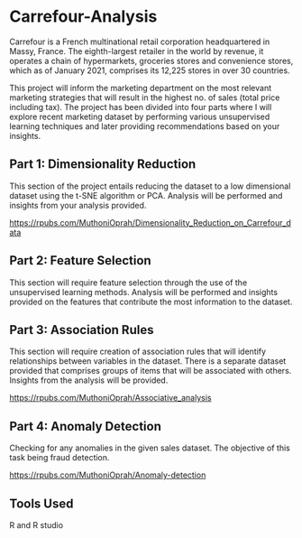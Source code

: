 # Carrefour-Analysis


Carrefour is a French multinational retail corporation headquartered in Massy, France. The eighth-largest retailer in the world by revenue, it operates a chain of hypermarkets, groceries stores and convenience stores, which as of January 2021, comprises its 12,225 stores in over 30 countries.

This project will inform the marketing department on the most relevant marketing strategies that will result in the highest no. of sales (total price including tax).
 The project has been divided into four parts where I will explore recent marketing dataset by performing various unsupervised learning techniques and later providing recommendations based on your insights.
 
 
## Part 1: Dimensionality Reduction

This section of the project entails reducing the dataset to a low dimensional dataset using the t-SNE algorithm or PCA. Analysis will be performed and insights from your analysis provided.

https://rpubs.com/MuthoniOprah/Dimensionality_Reduction_on_Carrefour_data

## Part 2: Feature Selection

This section will require feature selection through the use of the unsupervised learning methods. Analysis will be performed and insights provided on the features that contribute the most information to the dataset.

## Part 3: Association Rules

This section will require creation of association rules that will identify relationships between variables in the dataset. There is a separate dataset provided that comprises groups of items that will be associated with others. Insights from the analysis will be provided.

https://rpubs.com/MuthoniOprah/Associative_analysis

## Part 4: Anomaly Detection

Checking for any anomalies in the given sales dataset. The objective of this task being fraud detection.

https://rpubs.com/MuthoniOprah/Anomaly-detection


## Tools Used
R and R studio

